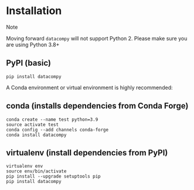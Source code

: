 # Installation

Note

Moving forward `datacompy` will not support Python 2. Please make sure you are using Python 3.8+

## PyPI (basic)

    pip install datacompy

A Conda environment or virtual environment is highly recommended:

## conda (installs dependencies from Conda Forge)

    conda create --name test python=3.9
    source activate test
    conda config --add channels conda-forge
    conda install datacompy

## virtualenv (install dependencies from PyPI)

    virtualenv env
    source env/bin/activate
    pip install --upgrade setuptools pip
    pip install datacompy
